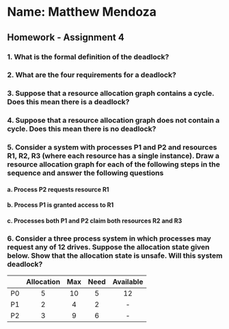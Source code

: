 # Name: Matthew Mendoza

## Homework - Assignment 4

### 1. What is the formal definition of the deadlock?

>

### 2. What are the four requirements for a deadlock?

>

### 3. Suppose that a resource allocation graph contains a cycle. Does this mean there is a deadlock?

>

### 4. Suppose that a resource allocation graph does not contain a cycle.  Does this mean there is no deadlock?

>

### 5. Consider a system with processes P1 and P2 and resources R1, R2, R3 (where each resource has a single instance). Draw a resource allocation graph for each of the following steps in the sequence and answer the following questions

>

#### a. Process P2 requests resource R1

>

#### b. Process P1 is granted access to R1

>

#### c. Processes both P1 and P2 claim both resources R2 and R3

>

### 6. Consider a three process system in which processes may request any of 12 drives. Suppose the allocation state given below. Show that the allocation state is unsafe. Will this system deadlock?

|      | Allocation |  Max  | Need  | Available |
| :--- | :--------: | :---: | :---: | :-------: |
| P0   |     5      |  10   |   5   |    12     |
| P1   |     2      |   4   |   2   |     -     |
| P2   |     3      |   9   |   6   |     -     |

>
